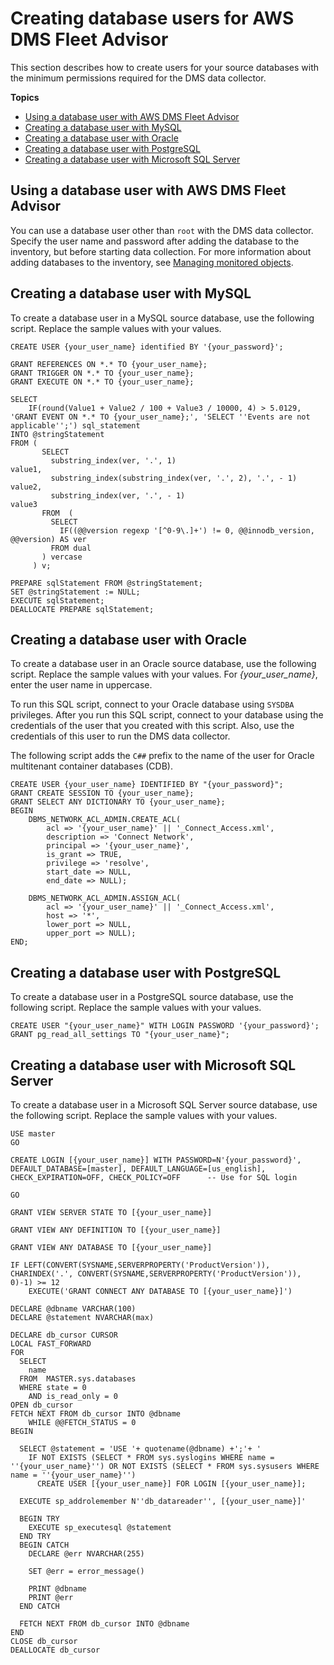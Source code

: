 # Creating database users for AWS DMS Fleet Advisor<a name="CHAP_FleetAdvisor.DBUser"></a>

This section describes how to create users for your source databases with the minimum permissions required for the DMS data collector\.

**Topics**
+ [Using a database user with AWS DMS Fleet Advisor](#CHAP_FleetAdvisor.DBUser.Using)
+ [Creating a database user with MySQL](#CHAP_FleetAdvisor.DBUser.MySQL)
+ [Creating a database user with Oracle](#CHAP_FleetAdvisor.DBUser.Oracle)
+ [Creating a database user with PostgreSQL](#CHAP_FleetAdvisor.DBUser.PostgreSQL)
+ [Creating a database user with Microsoft SQL Server](#CHAP_FleetAdvisor.DBUser.SQLServer)

## Using a database user with AWS DMS Fleet Advisor<a name="CHAP_FleetAdvisor.DBUser.Using"></a>

You can use a database user other than `root` with the DMS data collector\. Specify the user name and password after adding the database to the inventory, but before starting data collection\. For more information about adding databases to the inventory, see [Managing monitored objects](CHAP_FleetAdvisor.ManagingObjects.md)\.

## Creating a database user with MySQL<a name="CHAP_FleetAdvisor.DBUser.MySQL"></a>

To create a database user in a MySQL source database, use the following script\. Replace the sample values with your values\.

```
CREATE USER {your_user_name} identified BY '{your_password}';

GRANT REFERENCES ON *.* TO {your_user_name};
GRANT TRIGGER ON *.* TO {your_user_name};
GRANT EXECUTE ON *.* TO {your_user_name};

SELECT
    IF(round(Value1 + Value2 / 100 + Value3 / 10000, 4) > 5.0129, 'GRANT EVENT ON *.* TO {your_user_name};', 'SELECT ''Events are not applicable'';') sql_statement
INTO @stringStatement
FROM (
       SELECT
         substring_index(ver, '.', 1)                            value1,
         substring_index(substring_index(ver, '.', 2), '.', - 1) value2,
         substring_index(ver, '.', - 1)                          value3
       FROM  (
         SELECT
           IF((@@version regexp '[^0-9\.]+') != 0, @@innodb_version, @@version) AS ver
         FROM dual
       ) vercase
     ) v;

PREPARE sqlStatement FROM @stringStatement;
SET @stringStatement := NULL;
EXECUTE sqlStatement;
DEALLOCATE PREPARE sqlStatement;
```

## Creating a database user with Oracle<a name="CHAP_FleetAdvisor.DBUser.Oracle"></a>

To create a database user in an Oracle source database, use the following script\. Replace the sample values with your values\. For *\{your\_user\_name\}*, enter the user name in uppercase\.

To run this SQL script, connect to your Oracle database using `SYSDBA` privileges\. After you run this SQL script, connect to your database using the credentials of the user that you created with this script\. Also, use the credentials of this user to run the DMS data collector\.

The following script adds the `C##` prefix to the name of the user for Oracle multitenant container databases \(CDB\)\.

```
CREATE USER {your_user_name} IDENTIFIED BY "{your_password}";
GRANT CREATE SESSION TO {your_user_name};
GRANT SELECT ANY DICTIONARY TO {your_user_name};
BEGIN
    DBMS_NETWORK_ACL_ADMIN.CREATE_ACL(
        acl => '{your_user_name}' || '_Connect_Access.xml',
        description => 'Connect Network',
        principal => '{your_user_name}',
        is_grant => TRUE,
        privilege => 'resolve',
        start_date => NULL,
        end_date => NULL);

    DBMS_NETWORK_ACL_ADMIN.ASSIGN_ACL(
        acl => '{your_user_name}' || '_Connect_Access.xml',
        host => '*',
        lower_port => NULL,
        upper_port => NULL);
END;
```

## Creating a database user with PostgreSQL<a name="CHAP_FleetAdvisor.DBUser.PostgreSQL"></a>

To create a database user in a PostgreSQL source database, use the following script\. Replace the sample values with your values\.

```
CREATE USER "{your_user_name}" WITH LOGIN PASSWORD '{your_password}';
GRANT pg_read_all_settings TO "{your_user_name}";
```

## Creating a database user with Microsoft SQL Server<a name="CHAP_FleetAdvisor.DBUser.SQLServer"></a>

To create a database user in a Microsoft SQL Server source database, use the following script\. Replace the sample values with your values\.

```
USE master
GO

CREATE LOGIN [{your_user_name}] WITH PASSWORD=N'{your_password}', DEFAULT_DATABASE=[master], DEFAULT_LANGUAGE=[us_english], CHECK_EXPIRATION=OFF, CHECK_POLICY=OFF		-- Use for SQL login

GO

GRANT VIEW SERVER STATE TO [{your_user_name}]

GRANT VIEW ANY DEFINITION TO [{your_user_name}]

GRANT VIEW ANY DATABASE TO [{your_user_name}]

IF LEFT(CONVERT(SYSNAME,SERVERPROPERTY('ProductVersion')), CHARINDEX('.', CONVERT(SYSNAME,SERVERPROPERTY('ProductVersion')), 0)-1) >= 12
	EXECUTE('GRANT CONNECT ANY DATABASE TO [{your_user_name}]')

DECLARE @dbname VARCHAR(100)
DECLARE @statement NVARCHAR(max)

DECLARE db_cursor CURSOR
LOCAL FAST_FORWARD
FOR
  SELECT
    name
  FROM	MASTER.sys.databases
  WHERE	state = 0
    AND is_read_only = 0
OPEN db_cursor
FETCH NEXT FROM db_cursor INTO @dbname
    WHILE @@FETCH_STATUS = 0
BEGIN

  SELECT @statement = 'USE '+ quotename(@dbname) +';'+ '
    IF NOT EXISTS (SELECT * FROM sys.syslogins WHERE name = ''{your_user_name}'') OR NOT EXISTS (SELECT * FROM sys.sysusers WHERE name = ''{your_user_name}'')
	  CREATE USER [{your_user_name}] FOR LOGIN [{your_user_name}];

  EXECUTE sp_addrolemember N''db_datareader'', [{your_user_name}]'

  BEGIN TRY
    EXECUTE sp_executesql @statement
  END TRY
  BEGIN CATCH
    DECLARE @err NVARCHAR(255)

    SET @err = error_message()

    PRINT @dbname
    PRINT @err
  END CATCH

  FETCH NEXT FROM db_cursor INTO @dbname
END
CLOSE db_cursor
DEALLOCATE db_cursor
```